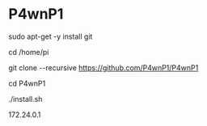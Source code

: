 # P4wnP1
sudo apt-get -y install git

cd /home/pi

git clone --recursive https://github.com/P4wnP1/P4wnP1

cd P4wnP1

./install.sh

172.24.0.1
